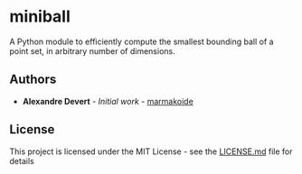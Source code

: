 # miniball
A Python module to efficiently compute the smallest bounding ball of a point 
set, in arbitrary number of dimensions.

## Authors

* **Alexandre Devert** - *Initial work* - [marmakoide](https://github.com/marmakoide)

## License

This project is licensed under the MIT License - see the [LICENSE.md](LICENSE.md) file for details


